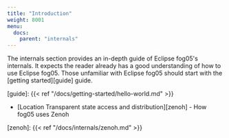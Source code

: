 ```yaml
---
title: "Introduction"
weight: 8001
menu:
  docs:
    parent: "internals"
---
```


The internals section provides an in-depth guide of Eclipse fog05's internals. It
expects the reader already has a good understanding of how to use Eclipse fog05. Those
unfamiliar with Eclipse fog05 should start with the [getting started][guide] guide.

[guide]: {{< ref "/docs/getting-started/hello-world.md" >}}

- [Location Transparent state access and distribution][zenoh] - How fog05 uses Zenoh

[zenoh]: {{< ref "/docs/internals/zenoh.md" >}}